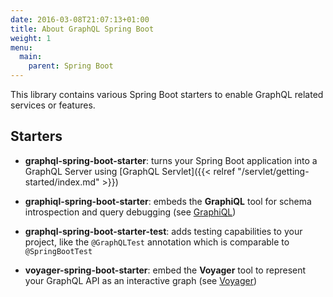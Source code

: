 ```yaml
---
date: 2016-03-08T21:07:13+01:00
title: About GraphQL Spring Boot
weight: 1
menu:
  main:
    parent: Spring Boot
---
```


This library contains various Spring Boot starters to enable GraphQL related
services or features.

## Starters

* **graphql-spring-boot-starter**: turns your Spring Boot application into
a GraphQL Server using [GraphQL Servlet]({{< relref "/servlet/getting-started/index.md" >}})

* **graphiql-spring-boot-starter**: embeds the **GraphiQL** tool for schema
introspection and query debugging (see [GraphiQL](https://github.com/graphql/graphiql))

* **graphql-spring-boot-starter-test**: adds testing capabilities to your project,
like the `@GraphQLTest` annotation which is comparable to `@SpringBootTest`

* **voyager-spring-boot-starter**: embed the **Voyager** tool to represent your
GraphQL API as an interactive graph (see [Voyager](https://github.com/APIs-guru/graphql-voyager))
